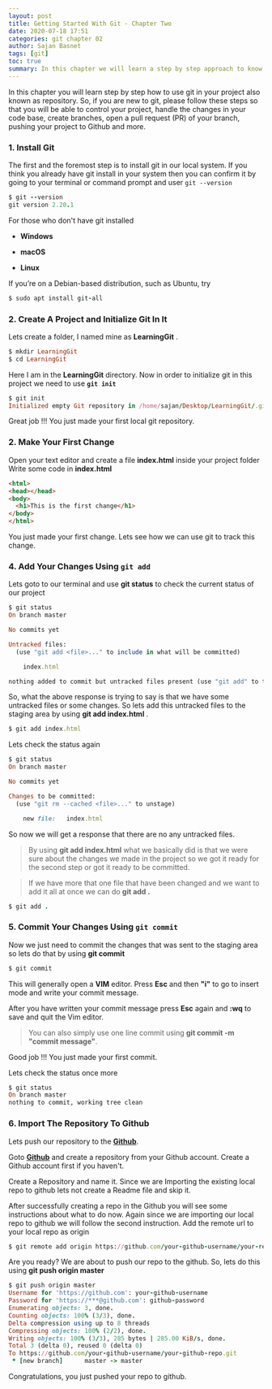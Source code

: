 ```yaml
---
layout: post
title: Getting Started With Git - Chapter Two
date: 2020-07-18 17:51
categories: git chapter 02
author: Sajan Basnet
tags: [git]
toc: true
summary: In this chapter we will learn a step by step approach to know how to initialize Git in our project, use different git commands and how to push the our project into the Github.
---
```


In this chapter you will learn step by step how to use git in your project also known as repository. So, if you are new to git, please follow these steps so that you will be able to control your project, handle the changes in your code base, create branches, open a pull request (PR) of your branch, pushing your project to Github and more.

### 1. Install Git 

The first and the foremost step is to install git in our local system.
If you think you already have git install in your system then you can confirm it by going to your terminal or command prompt and user `git --version`

``` ruby
$ git --version
git version 2.20.1
```

For those who don't have git installed 

* **Windows**
[<i class="fa fa-download" style="font-size:32px; margin-left: 5px; "></i>](https://gitforwindows.org/)

* **macOS**
[ <i class="fa fa-download" style="font-size:32px; margin-left: 5px; "></i>](https://git-scm.com/download/mac)

* **Linux**
[ <i class="fa fa-download" style="font-size:32px; margin-left: 5px; "></i>](https://git-scm.com/book/en/v2/Getting-Started-Installing-Git)

If you’re on a Debian-based distribution, such as Ubuntu, try

``` ruby
$ sudo apt install git-all
```

### 2. Create A Project and Initialize Git In It

Lets create a folder, I named mine as **LearningGit** .

```ruby 
$ mkdir LearningGit
$ cd LearningGit
``` 
Here I am in the **LearningGit** directory. Now in order to initialize git in this project we need to use **`git init`**

```ruby
$ git init
Initialized empty Git repository in /home/sajan/Desktop/LearningGit/.git/
```

Great job !!! You just made your first local git repository.

### 2. Make Your First Change

Open your text editor and create a file **index.html** inside your project folder
Write some code in **index.html**

``` html
<html>
<head></head>
<body>
  <h1>This is the first change</h1>
</body>
</html>
```

You just made your first change. Lets see how we can use git to track this change.

### 4. Add Your Changes Using `git add`

Lets goto to our terminal and use **git status** to check the current status of our project

``` ruby
$ git status
On branch master

No commits yet

Untracked files:
  (use "git add <file>..." to include in what will be committed)

	index.html

nothing added to commit but untracked files present (use "git add" to track)
```

So, what the above response is trying  to say is that we have some untracked files or some changes. So lets add this untracked files to the staging area by using **git add index.html** .

``` ruby
$ git add index.html 
```

Lets check the status again 

``` ruby
$ git status  
On branch master

No commits yet

Changes to be committed:
  (use "git rm --cached <file>..." to unstage)

	new file:   index.html
```

So now we will get a response that there are no any untracked files. 

> By using **git add index.html**  what we basically did  is that we were sure about the changes we made in the project so we got it ready for the second step or  got it ready to be committed.

> If we have more that one file that have been changed and we want to add it all at once we can do **git add .**

``` ruby
$ git add .
```

### 5. Commit Your Changes Using `git commit`

Now we just need to commit the changes that was sent to the staging area so lets do that by using **git commit**

``` ruby
$ git commit
```

This will generally open a **VIM** editor. Press **Esc** and then **"i"**  to go to insert mode and write your commit message.

After you have written your commit message press **Esc** again and **:wq** to save and quit the Vim editor.

> You can also simply use one line commit using **git commit -m "commit message"**. 

Good job !!! You just made your first commit.

Lets check the status once more 

``` ruby
$ git status 
On branch master
nothing to commit, working tree clean
```

### 6. Import The Repository To Github

Lets push our repository to the **[Github](https://www.github.com)**. 

Goto  **[Github](https://www.github.com)** and create a repository from your Github account. Create a Github account first if you haven't.

 Create a Repository and name it. Since we are Importing the existing local repo to github lets not create a Readme file and skip it.

After successfully creating a repo in the Github you will see some instructions about what to do now. Again since we are importing our local repo to github we will follow the second instruction. Add the remote url to your local repo as origin

``` ruby
$ git remote add origin https://github.com/your-github-username/your-repo-name.git 
```

Are you ready? We  are about to push our repo to the github. So, lets do this using **git push origin master**

``` ruby
$ git push origin master
Username for 'https://github.com': your-github-username
Password for 'https://***@github.com': github-password
Enumerating objects: 3, done.
Counting objects: 100% (3/3), done.
Delta compression using up to 8 threads
Compressing objects: 100% (2/2), done.
Writing objects: 100% (3/3), 285 bytes | 285.00 KiB/s, done.
Total 3 (delta 0), reused 0 (delta 0)
To https://github.com/your-github-username/your-github-repo.git
 * [new branch]      master -> master

```

Congratulations, you just pushed your repo to github. 
